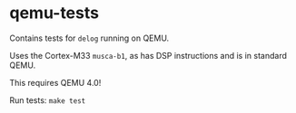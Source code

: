 # qemu-tests

Contains tests for `delog` running on QEMU.

Uses the Cortex-M33 `musca-b1`, as has DSP instructions and is in standard QEMU.

This requires QEMU 4.0!

Run tests: `make test`
